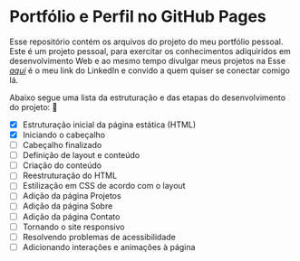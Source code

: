 # Portfólio e Perfil no GitHub Pages

Esse repositório contém os arquivos do projeto do meu portfólio pessoal. Este é um projeto pessoal, para exercitar os conhecimentos adiquiridos em desenvolvimento Web e ao mesmo tempo divulgar meus projetos na 
Esse _[aqui](https://www.linkedin.com/in/renancoliveira/)_ é o meu link do LinkedIn e convido a quem quiser se conectar comigo lá.

Abaixo segue uma lista da estruturação e das etapas do desenvolvimento do projeto: :rocket:

- [X] Estruturação inicial da página estática (HTML)
- [X] Iniciando o cabeçalho
- [ ] Cabeçalho finalizado
- [ ] Definição de layout e conteúdo
- [ ] Criação do conteúdo
- [ ] Reestruturação do HTML
- [ ] Estilização em CSS de acordo com o layout
- [ ] Adição da página Projetos
- [ ] Adição da página Sobre
- [ ] Adição da página Contato
- [ ] Tornando o site responsivo
- [ ] Resolvendo problemas de acessibilidade
- [ ] Adicionando interações e animações à página
